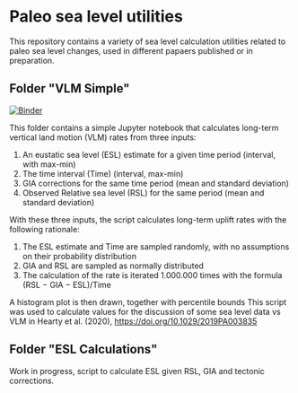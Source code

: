 # Paleo sea level utilities
This repository contains a variety of sea level calculation utilities related to paleo sea level changes, used in different papaers published or in preparation.

## Folder "VLM Simple"
[![Binder](https://mybinder.org/badge_logo.svg)](https://mybinder.org/v2/gh/Alerovere/Paleo-SL-utilities.git/master?filepath=VLM_Simple%2FSea%20level%20calculations.ipynb)

This folder contains a simple Jupyter notebook that calculates long-term vertical land motion (VLM) rates from three inputs:

1. An eustatic sea level (ESL) estimate for a given time period (interval, with max-min)
2. The time interval (Time) (interval, max-min)
3. GIA corrections for the same time period (mean and standard deviation)
4. Observed Relative sea level (RSL) for the same period (mean and standard deviation)

With these three inputs, the script calculates long-term uplift rates with the following rationale:

1. The ESL estimate and Time are sampled randomly, with no assumptions on their probability distribution
2. GIA and RSL are sampled as normally distributed
3. The calculation of the rate is iterated 1.000.000 times with the formula (RSL − GIA − ESL)/Time

A histogram plot is then drawn, together with percentile bounds
This script was used to calculate values for the discussion of some sea level data vs VLM in Hearty et al. (2020), https://doi.org/10.1029/2019PA003835

## Folder "ESL Calculations"
Work in progress, script to calculate ESL given RSL, GIA and tectonic corrections.
